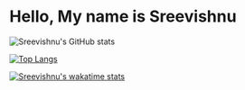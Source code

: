 # Hello, My name is Sreevishnu 

![Sreevishnu's GitHub stats](https://github-readme-stats.vercel.app/api?username=sreevishnu-ux&hide=prs,issues&show_icons=true&theme=gotham)

[![Top Langs](https://github-readme-stats.vercel.app/api/top-langs/?username=sreevishnu-ux&layout=compact)](https://github.com/anuraghazra/github-readme-stats)

[![Sreevishnu's wakatime stats](https://github-readme-stats.vercel.app/api/wakatime?username=sreevishnu_ux&layout=compact)](https://github.com/anuraghazra/github-readme-stats)



